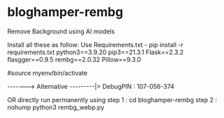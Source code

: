 # bloghamper-rembg
Remove Background using AI models

Install all these as follow: 
Use Requirements.txt - pip install -r requirements.txt
python3==3.9.20
pip3==21.3.1
Flask==2.3.2
flasgger==0.9.5
rembg==2.0.32
Pillow==9.3.0


<!-- on AWS server use this command then start the python program-->
#source myenv/bin/activate

-------> Alternative ---------|>
DebugPIN : 107-056-374

OR directly run permanently using
step 1 : cd bloghamper-rembg
step 2 : nohump python3 rembg_webp.py